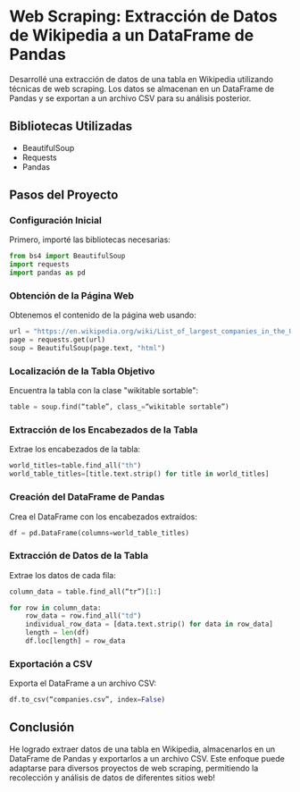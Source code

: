 # Web Scraping: Extracción de Datos de Wikipedia a un DataFrame de Pandas
Desarrollé una extracción de datos de una tabla en Wikipedia utilizando técnicas de web scraping. Los datos se almacenan en un DataFrame de Pandas y se exportan a un archivo CSV para su análisis posterior.
## Bibliotecas Utilizadas

- BeautifulSoup
- Requests
- Pandas

## Pasos del Proyecto

### Configuración Inicial

Primero, importé las bibliotecas necesarias:

```python
from bs4 import BeautifulSoup
import requests
import pandas as pd
```

### Obtención de la Página Web

Obtenemos el contenido de la página web usando:

```python
url = "https://en.wikipedia.org/wiki/List_of_largest_companies_in_the_United_States_by_revenue"
page = requests.get(url)
soup = BeautifulSoup(page.text, "html")
```

### Localización de la Tabla Objetivo

Encuentra la tabla con la clase "wikitable sortable":

```python
table = soup.find(“table”, class_=“wikitable sortable”)
```

### Extracción de los Encabezados de la Tabla

Extrae los encabezados de la tabla:

```python
world_titles=table.find_all("th")
world_table_titles=[title.text.strip() for title in world_titles]
```

### Creación del DataFrame de Pandas

Crea el DataFrame con los encabezados extraídos:

```python
df = pd.DataFrame(columns=world_table_titles)
```

### Extracción de Datos de la Tabla

Extrae los datos de cada fila:

```python
column_data = table.find_all(“tr”)[1:]

for row in column_data:
    row_data = row.find_all("td")
    individual_row_data = [data.text.strip() for data in row_data]
    length = len(df)
    df.loc[length] = row_data
```

### Exportación a CSV

Exporta el DataFrame a un archivo CSV:

```python
df.to_csv(“companies.csv”, index=False)
```

## Conclusión

He logrado extraer datos de una tabla en Wikipedia, almacenarlos en un DataFrame de Pandas y exportarlos a un archivo CSV. Este enfoque puede adaptarse para diversos proyectos de web scraping, permitiendo la recolección y análisis de datos de diferentes sitios web!
```
